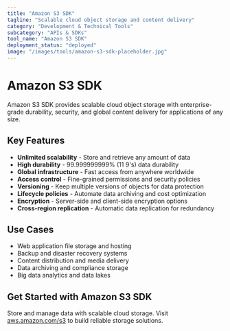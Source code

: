 ```yaml
---
title: "Amazon S3 SDK"
tagline: "Scalable cloud object storage and content delivery"
category: "Development & Technical Tools"
subcategory: "APIs & SDKs"
tool_name: "Amazon S3 SDK"
deployment_status: "deployed"
image: "/images/tools/amazon-s3-sdk-placeholder.jpg"
---
```


# Amazon S3 SDK

Amazon S3 SDK provides scalable cloud object storage with enterprise-grade durability, security, and global content delivery for applications of any size.

## Key Features

- **Unlimited scalability** - Store and retrieve any amount of data
- **High durability** - 99.999999999% (11 9's) data durability
- **Global infrastructure** - Fast access from anywhere worldwide
- **Access control** - Fine-grained permissions and security policies
- **Versioning** - Keep multiple versions of objects for data protection
- **Lifecycle policies** - Automate data archiving and cost optimization
- **Encryption** - Server-side and client-side encryption options
- **Cross-region replication** - Automatic data replication for redundancy

## Use Cases

- Web application file storage and hosting
- Backup and disaster recovery systems
- Content distribution and media delivery
- Data archiving and compliance storage
- Big data analytics and data lakes

## Get Started with Amazon S3 SDK

Store and manage data with scalable cloud storage. Visit [aws.amazon.com/s3](https://aws.amazon.com/s3) to build reliable storage solutions.